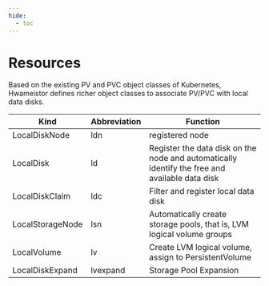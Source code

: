 ```yaml
---
hide:
  - toc
---
```


# Resources

Based on the existing PV and PVC object classes of Kubernetes, Hwameistor defines richer object classes to associate PV/PVC with local data disks.

|Kind|Abbreviation|Function|
|--|--|--|
|LocalDiskNode|ldn|registered node|
|LocalDisk|ld|Register the data disk on the node and automatically identify the free and available data disk|
|LocalDiskClaim|ldc|Filter and register local data disk|
|LocalStorageNode|lsn|Automatically create storage pools, that is, LVM logical volume groups|
|LocalVolume|lv|Create LVM logical volume, assign to PersistentVolume|
|LocalDiskExpand|lvexpand|Storage Pool Expansion|